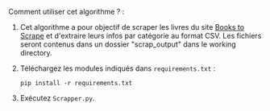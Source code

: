Comment utiliser cet algorithme ? :

1. Cet algorithme a pour objectif de scraper les livres du site [Books to Scrape](https://books-toscrape.com) et d'extraire leurs infos par catégorie au format CSV.
Les fichiers seront contenus dans un dossier "scrap_output" dans le working directory.
 


2. Téléchargez les modules indiqués dans `requirements.txt` :
    ```
    pip install -r requirements.txt
    ```

3. Exécutez `Scrapper.py`.


